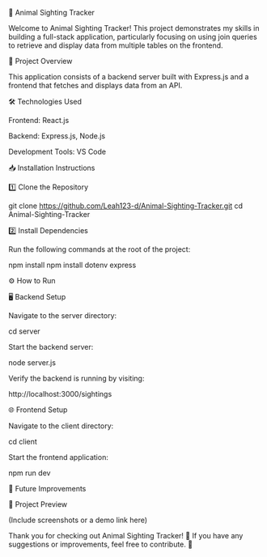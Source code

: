 🐾 Animal Sighting Tracker

Welcome to Animal Sighting Tracker! This project demonstrates my skills in building a full-stack application, particularly focusing on using join queries to retrieve and display data from multiple tables on the frontend.

🚀 Project Overview

This application consists of a backend server built with Express.js and a frontend that fetches and displays data from an API.

🛠️ Technologies Used

Frontend: React.js

Backend: Express.js, Node.js

Development Tools: VS Code

📥 Installation Instructions

1️⃣ Clone the Repository

git clone https://github.com/Leah123-d/Animal-Sighting-Tracker.git
cd Animal-Sighting-Tracker

2️⃣ Install Dependencies

Run the following commands at the root of the project:

npm install
npm install dotenv express

⚙️ How to Run

🖥 Backend Setup

Navigate to the server directory:

cd server

Start the backend server:

node server.js

Verify the backend is running by visiting:

http://localhost:3000/sightings

🌐 Frontend Setup

Navigate to the client directory:

cd client

Start the frontend application:

npm run dev

🔮 Future Improvements



📸 Project Preview

(Include screenshots or a demo link here)

Thank you for checking out Animal Sighting Tracker! 🐾 If you have any suggestions or improvements, feel free to contribute. 🚀